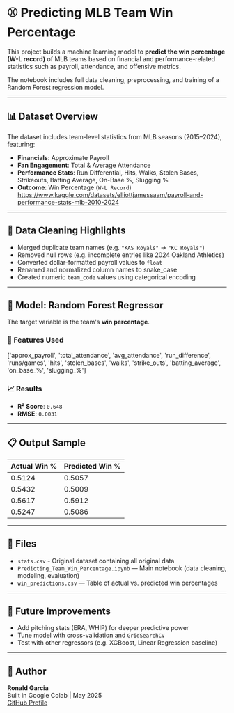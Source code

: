 # ⚾ Predicting MLB Team Win Percentage

This project builds a machine learning model to **predict the win percentage (W-L record)** of MLB teams based on financial and performance-related statistics such as payroll, attendance, and offensive metrics.

The notebook includes full data cleaning, preprocessing, and training of a Random Forest regression model.

---

## 📊 Dataset Overview

The dataset includes team-level statistics from MLB seasons (2015–2024), featuring:

- **Financials**: Approximate Payroll  
- **Fan Engagement**: Total & Average Attendance  
- **Performance Stats**: Run Differential, Hits, Walks, Stolen Bases, Strikeouts, Batting Average, On-Base %, Slugging %  
- **Outcome**: Win Percentage (`W-L Record`)  
https://www.kaggle.com/datasets/elliottjamessaam/payroll-and-performance-stats-mlb-2010-2024

---

## 🧹 Data Cleaning Highlights

- Merged duplicate team names (e.g. `"KAS Royals"` → `"KC Royals"`)
- Removed null rows (e.g. incomplete entries like 2024 Oakland Athletics)
- Converted dollar-formatted payroll values to `float`
- Renamed and normalized column names to snake_case
- Created numeric `team_code` values using categorical encoding

---

## 🤖 Model: Random Forest Regressor

The target variable is the team's **win percentage**.

### 🔧 Features Used

['approx_payroll', 'total_attendance', 'avg_attendance', 'run_difference',
'runs/games', 'hits', 'stolen_bases', 'walks', 'strike_outs',
'batting_average', 'on_base_%', 'slugging_%']

### 📈 Results

- **R² Score**: `0.648`  
- **RMSE**: `0.0031`

---

## 📋 Output Sample

| Actual Win % | Predicted Win % |
|--------------|------------------|
| 0.5124       | 0.5057           |
| 0.5432       | 0.5009           |
| 0.5617       | 0.5912           |
| 0.5247       | 0.5086           |

---

## 📁 Files
- `stats.csv` - Original dataset containing all original data 
- `Predicting_Team_Win_Percentage.ipynb` — Main notebook (data cleaning, modeling, evaluation)  
- `win_predictions.csv` — Table of actual vs. predicted win percentages  

---

## 📌 Future Improvements

- Add pitching stats (ERA, WHIP) for deeper predictive power  
- Tune model with cross-validation and `GridSearchCV`  
- Test with other regressors (e.g. XGBoost, Linear Regression baseline)  

---

## 🧠 Author

**Ronald Garcia**  
Built in Google Colab | May 2025  
[GitHub Profile](https://github.com/RonaldGarcia02)
